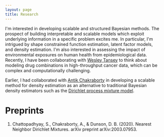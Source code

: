 ```yaml
---
layout: page
title: Research
---
```


I'm interested in developing scalable and structured Bayesian methods. The prospect of building interpretable and scalable models which exploit underlying information in a specific problem excites me. In particular, I'm intrigued by shape constrained function estimation, latent factor models, and density estimation. I'm also interested in assessing the impact of environmental exposures on human health from epidemiological data. Recently, I have been collaborating with [Wesley Tansey](http://wesleytansey.com/) to think about modeling drug combinations in high-throughput cancer data, which can be complex and computationally challenging. 

Earlier, I had collaborated with [Antik Chakraborty](https://antik015.github.io/) in developing a scalable method for density estimation as an alternative to traditional Bayesian density estimators such as the [Dirichlet process mixture model](https://www.gatsby.ucl.ac.uk/~ywteh/research/npbayes/dp.pdf). 

# Preprints

1. Chattopadhyay, S., Chakraborty, A., & Dunson, D. B. (2020). Nearest Neighbor Dirichlet Mixtures. arXiv preprint arXiv:2003.07953.
